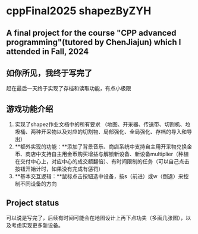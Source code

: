 # cppFinal2025 shapezByZYH
## A final project for the course "CPP advanced programming"(tutored by ChenJiajun) which I attended in Fall, 2024


## 如你所见，我终于写完了

赶在最后一天终于实现了存档和读取功能，有点小极限

## 游戏功能介绍

1. 实现了shapez作业文档中的所有要求 （地图、开采器、传送带、切割机、垃圾桶、两种开采物以及对应的切割物、局部强化、全局强化、存档的导入和导出）
2. **额外实现的功能：**添加了背景音乐、商店系统中支持自主用开采物兑换金币、商店中支持自主用金币购买增益与解锁新设备、新设备multiplier（种植在交付中心上，对应中心的成交额翻倍）、有时间限制的任务（可以自己点击按钮开始计时，如果没有完成有惩罚）
3. **基本交互逻辑：**鼠标点击按钮选中设备，按s（前进）或w（倒退）来控制不同设备的方向

## Project status
可以说是写完了，后续有时间可能会在地图设计上再下点功夫（多画几张图），以及考虑实现更多新设备。
